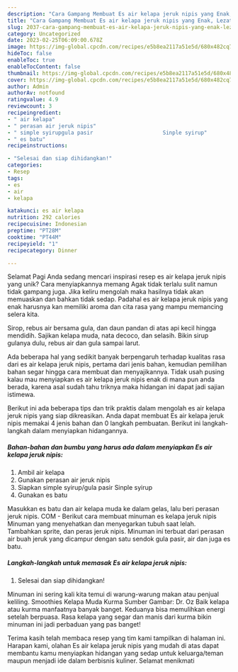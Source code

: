 ```yaml
---
description: "Cara Gampang Membuat Es air kelapa jeruk nipis yang Enak, Lezat"
title: "Cara Gampang Membuat Es air kelapa jeruk nipis yang Enak, Lezat"
slug: 2037-cara-gampang-membuat-es-air-kelapa-jeruk-nipis-yang-enak-lezat
category: Uncategorized
date: 2023-02-25T06:09:00.678Z
image: https://img-global.cpcdn.com/recipes/e5b8ea2117a51e5d/680x482cq70/es-air-kelapa-jeruk-nipis-foto-resep-utama.jpg
hideToc: false
enableToc: true
enableTocContent: false
thumbnail: https://img-global.cpcdn.com/recipes/e5b8ea2117a51e5d/680x482cq70/es-air-kelapa-jeruk-nipis-foto-resep-utama.jpg
cover: https://img-global.cpcdn.com/recipes/e5b8ea2117a51e5d/680x482cq70/es-air-kelapa-jeruk-nipis-foto-resep-utama.jpg
author: Admin
authorAv: notfound
ratingvalue: 4.9
reviewcount: 3
recipeingredient:
- " air kelapa"
- " perasan air jeruk nipis"
- " simple syirupgula pasir                      Sinple syirup"
- " es batu"
recipeinstructions:

- "Selesai dan siap dihidangkan!"
categories:
- Resep
tags:
- es
- air
- kelapa

katakunci: es air kelapa 
nutrition: 292 calories
recipecuisine: Indonesian
preptime: "PT28M"
cooktime: "PT44M"
recipeyield: "1"
recipecategory: Dinner

---
```



Selamat Pagi Anda sedang mencari inspirasi resep es air kelapa jeruk nipis yang unik? Cara menyiapkannya memang Agak tidak terlalu sulit namun tidak gampang juga. Jika keliru mengolah maka hasilnya tidak akan memuaskan dan bahkan tidak sedap. Padahal es air kelapa jeruk nipis yang enak harusnya kan memiliki aroma dan cita rasa yang mampu memancing selera kita.


Sirop, rebus air bersama gula, dan daun pandan di atas api kecil hingga mendidih. Sajikan kelapa muda, nata decoco, dan selasih. Bikin sirup gulanya dulu, rebus air dan gula sampai larut.

Ada beberapa hal yang sedikit banyak berpengaruh terhadap kualitas rasa dari es air kelapa jeruk nipis, pertama dari jenis bahan, kemudian pemilihan bahan segar hingga cara membuat dan menyajikannya. Tidak usah pusing kalau mau menyiapkan es air kelapa jeruk nipis enak di mana pun anda berada, karena asal sudah tahu triknya maka hidangan ini dapat jadi sajian istimewa.


Berikut ini ada beberapa tips dan trik praktis dalam mengolah es air kelapa jeruk nipis yang siap dikreasikan. Anda dapat membuat Es air kelapa jeruk nipis memakai 4 jenis bahan dan 0 langkah pembuatan. Berikut ini langkah-langkah dalam menyiapkan hidangannya.

<!--inarticleads1-->

##### Bahan-bahan dan bumbu yang harus ada dalam menyiapkan Es air kelapa jeruk nipis:

1. Ambil  air kelapa
1. Gunakan  perasan air jeruk nipis
1. Siapkan  simple syirup/gula pasir                      Sinple syirup
1. Gunakan  es batu


Masukkan es batu dan air kelapa muda ke dalam gelas, lalu beri perasan jeruk nipis. COM - Berikut cara membuat minuman es kelapa jeruk nipis Minuman yang menyehatkan dan menyegarkan tubuh saat lelah. Tambahkan sprite, dan peras jeruk nipis. Minuman ini terbuat dari perasan air buah jeruk yang dicampur dengan satu sendok gula pasir, air dan juga es batu. 

<!--inarticleads2-->

##### Langkah-langkah untuk memasak Es air kelapa jeruk nipis:


1. Selesai dan siap dihidangkan!

Minuman ini sering kali kita temui di warung-warung makan atau penjual keliling. Smoothies Kelapa Muda Kurma Sumber Gambar: Dr. Oz Baik kelapa atau kurma manfaatnya banyak banget. Keduanya bisa memulihkan energi setelah berpuasa. Rasa kelapa yang segar dan manis dari kurma bikin minuman ini jadi perbaduan yang pas banget! 

Terima kasih telah membaca resep yang tim kami tampilkan di halaman ini. Harapan kami, olahan Es air kelapa jeruk nipis yang mudah di atas dapat membantu kamu menyiapkan hidangan yang sedap untuk keluarga/teman maupun menjadi ide dalam berbisnis kuliner. Selamat menikmati
